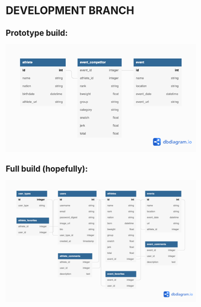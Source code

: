 
# DEVELOPMENT BRANCH  

## Prototype build:
![ERD 1](./public/twler_backend_prototype.png)

## Full build (hopefully): 
![ERD 2](./public/twler_backend2.png)

